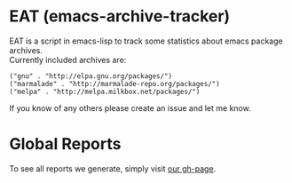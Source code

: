 EAT (emacs-archive-tracker)
=====================

EAT is a script in emacs-lisp to track some statistics about emacs package archives.  
Currently included archives are:

    ("gnu" . "http://elpa.gnu.org/packages/")
    ("marmalade" . "http://marmalade-repo.org/packages/")
    ("melpa" . "http://melpa.milkbox.net/packages/")
    
If you know of any others please create an issue and let me know.

Global Reports
====

To see all reports we generate, simply visit [our gh-page](http://bruce-connor.github.io/emacs-archive-tracker/).

